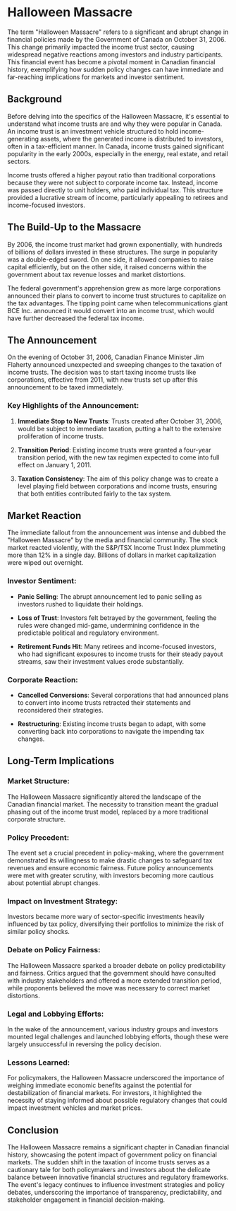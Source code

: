 # Halloween Massacre

The term "Halloween Massacre" refers to a significant and abrupt change in financial policies made by the Government of Canada on October 31, 2006. This change primarily impacted the income trust sector, causing widespread negative reactions among investors and industry participants. This financial event has become a pivotal moment in Canadian financial history, exemplifying how sudden policy changes can have immediate and far-reaching implications for markets and investor sentiment.

## Background

Before delving into the specifics of the Halloween Massacre, it's essential to understand what income trusts are and why they were popular in Canada. An income trust is an investment vehicle structured to hold income-generating assets, where the generated income is distributed to investors, often in a tax-efficient manner. In Canada, income trusts gained significant popularity in the early 2000s, especially in the energy, real estate, and retail sectors.

Income trusts offered a higher payout ratio than traditional corporations because they were not subject to corporate income tax. Instead, income was passed directly to unit holders, who paid individual tax. This structure provided a lucrative stream of income, particularly appealing to retirees and income-focused investors.

## The Build-Up to the Massacre

By 2006, the income trust market had grown exponentially, with hundreds of billions of dollars invested in these structures. The surge in popularity was a double-edged sword. On one side, it allowed companies to raise capital efficiently, but on the other side, it raised concerns within the government about tax revenue losses and market distortions.

The federal government's apprehension grew as more large corporations announced their plans to convert to income trust structures to capitalize on the tax advantages. The tipping point came when telecommunications giant BCE Inc. announced it would convert into an income trust, which would have further decreased the federal tax income.

## The Announcement

On the evening of October 31, 2006, Canadian Finance Minister Jim Flaherty announced unexpected and sweeping changes to the taxation of income trusts. The decision was to start taxing income trusts like corporations, effective from 2011, with new trusts set up after this announcement to be taxed immediately.

### Key Highlights of the Announcement:

1. **Immediate Stop to New Trusts**: Trusts created after October 31, 2006, would be subject to immediate taxation, putting a halt to the extensive proliferation of income trusts.

2. **Transition Period**: Existing income trusts were granted a four-year transition period, with the new tax regimen expected to come into full effect on January 1, 2011.

3. **Taxation Consistency**: The aim of this policy change was to create a level playing field between corporations and income trusts, ensuring that both entities contributed fairly to the tax system.

## Market Reaction

The immediate fallout from the announcement was intense and dubbed the "Halloween Massacre" by the media and financial community. The stock market reacted violently, with the S&P/TSX Income Trust Index plummeting more than 12% in a single day. Billions of dollars in market capitalization were wiped out overnight.

### Investor Sentiment:

- **Panic Selling**: The abrupt announcement led to panic selling as investors rushed to liquidate their holdings.

- **Loss of Trust**: Investors felt betrayed by the government, feeling the rules were changed mid-game, undermining confidence in the predictable political and regulatory environment.

- **Retirement Funds Hit**: Many retirees and income-focused investors, who had significant exposures to income trusts for their steady payout streams, saw their investment values erode substantially.

### Corporate Reaction:

- **Cancelled Conversions**: Several corporations that had announced plans to convert into income trusts retracted their statements and reconsidered their strategies.

- **Restructuring**: Existing income trusts began to adapt, with some converting back into corporations to navigate the impending tax changes.

## Long-Term Implications

### Market Structure:

The Halloween Massacre significantly altered the landscape of the Canadian financial market. The necessity to transition meant the gradual phasing out of the income trust model, replaced by a more traditional corporate structure.

### Policy Precedent:

The event set a crucial precedent in policy-making, where the government demonstrated its willingness to make drastic changes to safeguard tax revenues and ensure economic fairness. Future policy announcements were met with greater scrutiny, with investors becoming more cautious about potential abrupt changes.

### Impact on Investment Strategy:

Investors became more wary of sector-specific investments heavily influenced by tax policy, diversifying their portfolios to minimize the risk of similar policy shocks.

### Debate on Policy Fairness:

The Halloween Massacre sparked a broader debate on policy predictability and fairness. Critics argued that the government should have consulted with industry stakeholders and offered a more extended transition period, while proponents believed the move was necessary to correct market distortions.

### Legal and Lobbying Efforts:

In the wake of the announcement, various industry groups and investors mounted legal challenges and launched lobbying efforts, though these were largely unsuccessful in reversing the policy decision.

### Lessons Learned:

For policymakers, the Halloween Massacre underscored the importance of weighing immediate economic benefits against the potential for destabilization of financial markets. For investors, it highlighted the necessity of staying informed about possible regulatory changes that could impact investment vehicles and market prices.

## Conclusion

The Halloween Massacre remains a significant chapter in Canadian financial history, showcasing the potent impact of government policy on financial markets. The sudden shift in the taxation of income trusts serves as a cautionary tale for both policymakers and investors about the delicate balance between innovative financial structures and regulatory frameworks. The event's legacy continues to influence investment strategies and policy debates, underscoring the importance of transparency, predictability, and stakeholder engagement in financial decision-making.
